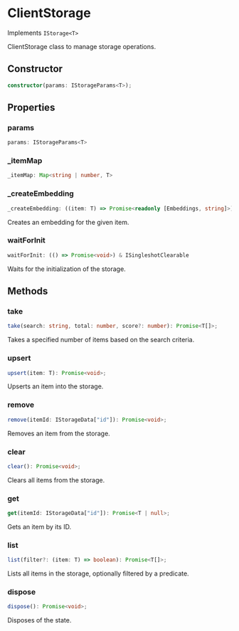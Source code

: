 # ClientStorage

Implements `IStorage<T>`

ClientStorage class to manage storage operations.

## Constructor

```ts
constructor(params: IStorageParams<T>);
```

## Properties

### params

```ts
params: IStorageParams<T>
```

### _itemMap

```ts
_itemMap: Map<string | number, T>
```

### _createEmbedding

```ts
_createEmbedding: ((item: T) => Promise<readonly [Embeddings, string]>) & IClearableMemoize<string | number> & IControlMemoize<string | number, Promise<readonly [Embeddings, string]>>
```

Creates an embedding for the given item.

### waitForInit

```ts
waitForInit: (() => Promise<void>) & ISingleshotClearable
```

Waits for the initialization of the storage.

## Methods

### take

```ts
take(search: string, total: number, score?: number): Promise<T[]>;
```

Takes a specified number of items based on the search criteria.

### upsert

```ts
upsert(item: T): Promise<void>;
```

Upserts an item into the storage.

### remove

```ts
remove(itemId: IStorageData["id"]): Promise<void>;
```

Removes an item from the storage.

### clear

```ts
clear(): Promise<void>;
```

Clears all items from the storage.

### get

```ts
get(itemId: IStorageData["id"]): Promise<T | null>;
```

Gets an item by its ID.

### list

```ts
list(filter?: (item: T) => boolean): Promise<T[]>;
```

Lists all items in the storage, optionally filtered by a predicate.

### dispose

```ts
dispose(): Promise<void>;
```

Disposes of the state.
